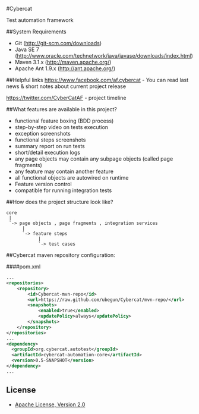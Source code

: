 #Cybercat

Test automation framework

##System Requirements
- Git (http://git-scm.com/downloads)
- Java SE 7 (http://www.oracle.com/technetwork/java/javase/downloads/index.html)
- Maven  3.1.x (http://maven.apache.org/)
- Apache Ant 1.9.x (http://ant.apache.org/)

##Helpful links 
https://www.facebook.com/af.cybercat - You can read last news & short notes about current project release

https://twitter.com/CyberCatAF - project timeline 

##What features are available in this project?

- functional feature boxing (BDD process)
- step-by-step video on tests execution 
- exception screenshots
- functional steps screenshots
- summary report on run tests
- short/detail execution logs
- any page objects may contain any subpage objects (called page fragments)
- any feature may contain another feature
- all functional objects are autowired on runtime 
- Feature version control
- compatible for running integration tests


##How does the project structure look like? 

```
core 
 | 
 `-> page objects , page fragments , integration services
      |     
      `-> feature steps
            |
            `-> test cases
```

##Cybercat maven repository configuration:

####pom.xml

```xml
...
<repositories>
    <repository>
        <id>Cybercat-mvn-repo</id>
        <url>https://raw.github.com/ubegun/Cybercat/mvn-repo/</url>
        <snapshots>
            <enabled>true</enabled>
            <updatePolicy>always</updatePolicy>
        </snapshots>
    </repository>
</repositories>  
...
<dependency>
  <groupId>org.cybercat.autotest</groupId>
  <artifactId>cybercat-automation-core</artifactId>
  <version>0.5-SNAPSHOT</version>
</dependency>
...
```

## License
* [Apache License, Version 2.0](http://www.apache.org/licenses/LICENSE-2.0)
